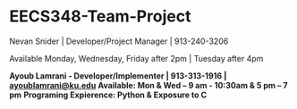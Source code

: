 # EECS348-Team-Project

Nevan Snider | Developer/Project Manager | 913-240-3206

Available Monday, Wednesday, Friday after 2pm | Tuesday after 4pm

**Ayoub Lamrani - Developer/Implementer | 913-313-1916 | ayoublamrani@ku.edu** 
**Available: Mon & Wed – 9 am - 10:30am & 5 pm – 7 pm** 
**Programing Expierence: Python & Exposure to C** 

